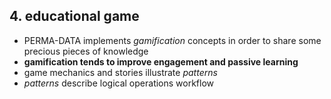 ## 4. **educational game**

* PERMA-DATA implements *gamification* concepts in order to share some precious pieces of knowledge
* **gamification tends to improve engagement and passive learning**
* game mechanics and stories illustrate *patterns*
* *patterns* describe logical operations workflow